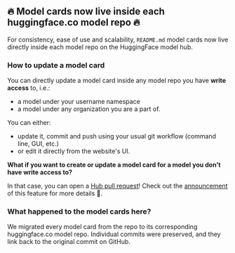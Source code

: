 ## 🔥 Model cards now live inside each huggingface.co model repo 🔥


For consistency, ease of use and scalability, `README.md` model cards now live directly inside each model repo on the HuggingFace model hub.

### How to update a model card

You can directly update a model card inside any model repo you have **write access** to, i.e.:
- a model under your username namespace
- a model under any organization you are a part of.

You can either:
- update it, commit and push using your usual git workflow (command line, GUI, etc.)
- or edit it directly from the website's UI.

**What if you want to create or update a model card for a model you don't have write access to?**

In that case, you can open a [Hub pull request](https://github.com/huggingface/hub-docs/blob/4befd62fb1f7502c9143ab228da538abb2de10e4/docs/hub/repositories-pull-requests-discussions.md)! Check out the [announcement](https://huggingface.co/blog/community-update) of this feature for more details 🤗.

### What happened to the model cards here?

We migrated every model card from the repo to its corresponding huggingface.co model repo. Individual commits were preserved, and they link back to the original commit on GitHub.
